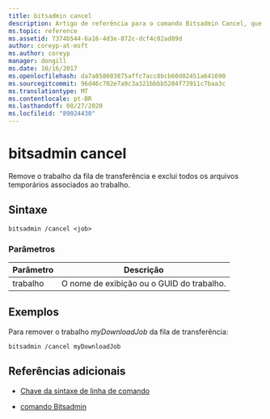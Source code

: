 ```yaml
---
title: bitsadmin cancel
description: Artigo de referência para o comando Bitsadmin Cancel, que remove o trabalho da fila de transferência e exclui todos os arquivos temporários associados ao trabalho.
ms.topic: reference
ms.assetid: 7374b544-6a16-4d3e-872c-dcf4c02ad89d
author: coreyp-at-msft
ms.author: coreyp
manager: dongill
ms.date: 10/16/2017
ms.openlocfilehash: da7a858603875affc7acc8bcb60d02451a641690
ms.sourcegitcommit: 96d46c702e7a9c3a321bbbb5284f73911c7baa3c
ms.translationtype: MT
ms.contentlocale: pt-BR
ms.lasthandoff: 08/27/2020
ms.locfileid: "89024430"
---
```

# <a name="bitsadmin-cancel"></a>bitsadmin cancel

Remove o trabalho da fila de transferência e exclui todos os arquivos temporários associados ao trabalho.

## <a name="syntax"></a>Sintaxe

```
bitsadmin /cancel <job>
```

### <a name="parameters"></a>Parâmetros

| Parâmetro | Descrição |
| --------- | ----------- |
| trabalho | O nome de exibição ou o GUID do trabalho. |

## <a name="examples"></a>Exemplos

Para remover o trabalho *myDownloadJob* da fila de transferência:

```
bitsadmin /cancel myDownloadJob
```

## <a name="additional-references"></a>Referências adicionais

- [Chave da sintaxe de linha de comando](command-line-syntax-key.md)

- [comando Bitsadmin](bitsadmin.md)
